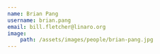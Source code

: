 ```yaml
---
name: Brian Pang
username: brian.pang
email: bill.fletcher@linaro.org
image:
    path: /assets/images/people/brian-pang.jpg
---
```

